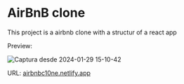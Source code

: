 # AirBnB clone

This project is a airbnb clone with a structur of a react app

Preview:


![Captura desde 2024-01-29 15-10-42](https://github.com/FacundoUG/airbnb_clone/assets/71556057/fb452b07-b1d3-43a0-badb-3fe3ebacfb7c)



URL: [airbnbc10ne.netlify.app](https://airbnbc10ne.netlify.app/)
